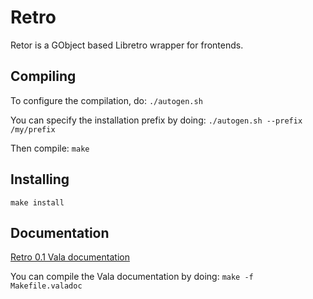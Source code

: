 # Retro

Retor is a GObject based Libretro wrapper for frontends. 

## Compiling

To configure the compilation, do:
`./autogen.sh`

You can specify the installation prefix by doing:
`./autogen.sh --prefix /my/prefix`

Then compile:
`make`

## Installing

`make install`

## Documentation

[Retro 0.1 Vala documentation](http://kekun.github.io/retro-gobject/doc/retro-gobject-0.1/vala/retro-gobject/index.htm)

You can compile the Vala documentation by doing:
`make -f Makefile.valadoc`


